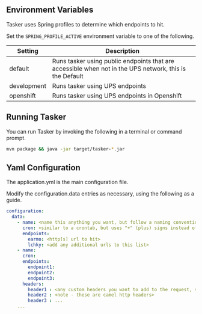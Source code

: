 ## Environment Variables

Tasker uses Spring profiles to determine which endpoints to hit.


Set the `SPRING_PROFILE_ACTIVE` environment variable to one of the following. 

| Setting | Description |
| --- | --- |
| default | Runs tasker using public endpoints that are accessible when not in the UPS network, this is the Default |
| development | Runs tasker using UPS endpoints |
| openshift | Runs tasker using UPS endpoints in Openshift |


## Running Tasker 

You can run Tasker by invoking the following in a terminal or command prompt.
```bash
mvn package && java -jar target/tasker-*.jar
```

## Yaml Configuration

The application.yml is the main configuration file. 

Modify the configuration.data entries as necessary, using the following as a guide.

```yaml
configuration:
  data:
    - name: <name this anything you want, but follow a naming convention.  I like to describe the CRON>
      cron: <similar to a crontab, but uses "+" (plus) signs instead of spaces as required by Camel>
      endpoints:
        earmo: <http[s] url to hit>
        lchky: <add any additional urls to this list>
    - name:
      cron:
      endpoints:
        endpoint1:
        endpoint2:
        endpoint3:
      headers:
        header1 : <any custom headers you want to add to the request, such as GET or POST>
        header2 : <note - these are camel http headers>
        header3 : ...
    ...
```
